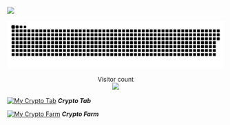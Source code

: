 ![](https://media0.giphy.com/media/3otPorWLQJq5GmHRtu/giphy.gif)

<a href=#><img src="contributions.svg"></a>

<p align="center"> 
  Visitor count<br>
  <img src="https://profile-counter.glitch.me/bxk/count.svg" />
</p>

[<img src="https://cryptologos.cc/logos/bitcoin-btc-logo.svg?v=029" alt="My Crypto Tab" width="35" height="35">](https://cryptotabbrowser.com/landing/79/8504586) ***Crypto Tab***

[<img src="https://cdn-icons-png.flaticon.com/512/7050/7050422.png" alt="My Crypto Farm" width="35" height="35">](https://cryptotab.farm/PONEASOD) ***Crypto Farm***

